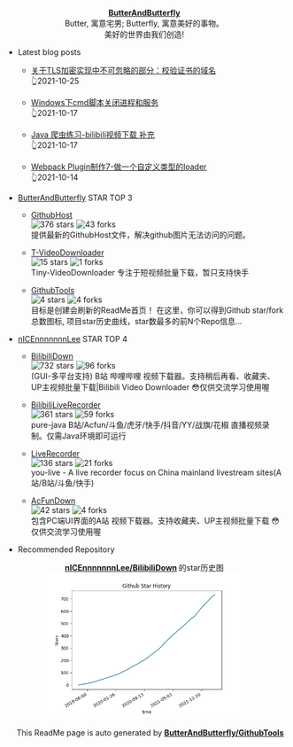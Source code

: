<p align="center">
      <strong>
        <a href="https://github.com/ButterAndButterfly" target="_blank">ButterAndButterfly</a><br>
      </strong>  
        Butter, 寓意宅男; Butterfly, 寓意美好的事物。 
        <br/> 美好的世界由我们创造!  
</p>

+ Latest blog posts  

    + [关于TLS加密实现中不可忽略的部分：校验证书的域名](https://nicelee.top/blog/2021/10/25/hostname-verify-on-ssl-socket/)   
    :point_up_2:2021-10-25

    + [Windows下cmd脚本关闭进程和服务](https://nicelee.top/blog/2021/10/17/win-stop-service/)   
    :point_up_2:2021-10-17

    + [Java 爬虫练习-bilibili视频下载 补充](https://nicelee.top/blog/2021/10/17/java-spider-bilibili-down-7/)   
    :point_up_2:2021-10-17

    + [Webpack Plugin制作7-做一个自定义类型的loader](https://nicelee.top/blog/2021/10/14/webpack-diy-plugins-and-loaders-7/)   
    :point_up_2:2021-10-14



+ [ButterAndButterfly](https://github.com/ButterAndButterfly) STAR TOP 3
    
    + [GithubHost](https://github.com/ButterAndButterfly/GithubHost)   
    ![376 stars](https://img.shields.io/badge/Stars-376-green)
    ![43 forks](https://img.shields.io/badge/Forks-43-green)  
    提供最新的GithubHost文件，解决github图片无法访问的问题。
    
    + [T-VideoDownloader](https://github.com/ButterAndButterfly/T-VideoDownloader)   
    ![15 stars](https://img.shields.io/badge/Stars-15-green)
    ![1 forks](https://img.shields.io/badge/Forks-1-green)  
    Tiny-VideoDownloader 专注于短视频批量下载，暂只支持快手
    
    + [GithubTools](https://github.com/ButterAndButterfly/GithubTools)   
    ![4 stars](https://img.shields.io/badge/Stars-4-green)
    ![4 forks](https://img.shields.io/badge/Forks-4-green)  
    目标是创建会刷新的ReadMe首页！    在这里，你可以得到Github star/fork总数图标, 项目star历史曲线，star数最多的前N个Repo信息...
    

+ [nICEnnnnnnnLee](https://github.com/nICEnnnnnnnLee) STAR TOP 4
    
    + [BilibiliDown](https://github.com/nICEnnnnnnnLee/BilibiliDown)   
    ![732 stars](https://img.shields.io/badge/Stars-732-green)
    ![96 forks](https://img.shields.io/badge/Forks-96-green)  
    (GUI-多平台支持) B站 哔哩哔哩 视频下载器。支持稍后再看、收藏夹、UP主视频批量下载|Bilibili Video Downloader 😳仅供交流学习使用喔
    
    + [BilibiliLiveRecorder](https://github.com/nICEnnnnnnnLee/BilibiliLiveRecorder)   
    ![361 stars](https://img.shields.io/badge/Stars-361-green)
    ![59 forks](https://img.shields.io/badge/Forks-59-green)  
    pure-java B站/Acfun/斗鱼/虎牙/快手/抖音/YY/战旗/花椒 直播视频录制。仅需Java环境即可运行
    
    + [LiveRecorder](https://github.com/nICEnnnnnnnLee/LiveRecorder)   
    ![136 stars](https://img.shields.io/badge/Stars-136-green)
    ![21 forks](https://img.shields.io/badge/Forks-21-green)  
    you-live - A live recorder focus on China mainland livestream sites(A站/B站/斗鱼/快手)
    
    + [AcFunDown](https://github.com/nICEnnnnnnnLee/AcFunDown)   
    ![42 stars](https://img.shields.io/badge/Stars-42-green)
    ![4 forks](https://img.shields.io/badge/Forks-4-green)  
    包含PC端UI界面的A站 视频下载器。支持收藏夹、UP主视频批量下载 😳仅供交流学习使用喔
    


+ Recommended Repository  
<p align="center">
      <strong>
        <a href="https://github.com/nICEnnnnnnnLee/BilibiliDown" target="_blank">nICEnnnnnnnLee/BilibiliDown</a>
      </strong>  的star历史图
  <br>
  <img src="https://raw.githubusercontent.com/nICEnnnnnnnLee/nICEnnnnnnnLee/master/data/stars_history.jpg" width="350px"></img>    
</p>

<p align="right">
      This ReadMe page is auto generated by 
      <strong>
        <a href="https://github.com/ButterAndButterfly/GithubTools" target="_blank">ButterAndButterfly/GithubTools</a><br>
      </strong>   
</p> 